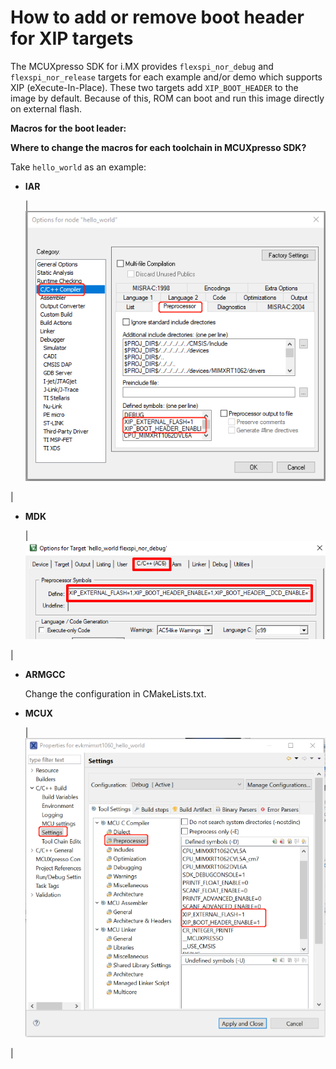 # How to add or remove boot header for XIP targets

The MCUXpresso SDK for i.MX provides `flexspi_nor_debug` and `flexspi_nor_release` targets for each example and/or demo which supports XIP \(eXecute-In-Place\). These two targets add `XIP_BOOT_HEADER` to the image by default. Because of this, ROM can boot and run this image directly on external flash.

**Macros for the boot leader:**

**Where to change the macros for each toolchain in MCUXpresso SDK?**

Take `hello_world` as an example:

-   **IAR**

    |![](../images/options_node_iar_rt1060.png "Options node IAR")

|

-   **MDK**

    |![](../images/options_mdk-new.png "Options for target")

|

-   **ARMGCC**

    Change the configuration in CMakeLists.txt.

-   **MCUX**

    |![](../images/properties_for_evkbimxrt1060.png "Properties for evkmimxrt1060")

|


